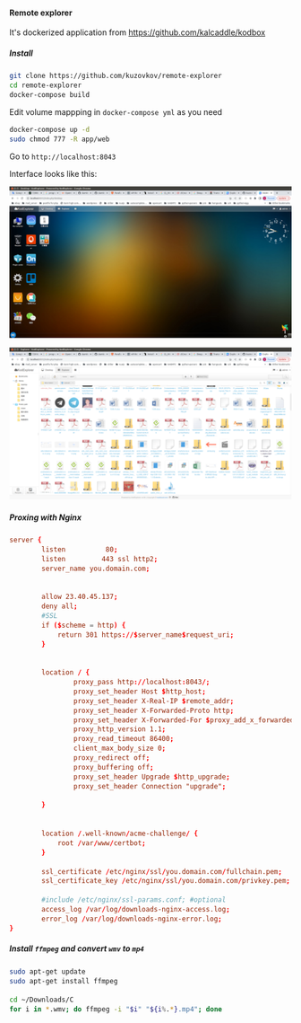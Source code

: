 #### Remote explorer
It's dockerized application from https://github.com/kalcaddle/kodbox

##### Install
```bash
git clone https://github.com/kuzovkov/remote-explorer
cd remote-explorer 
docker-compose build
```
Edit volume mappping in `docker-compose yml` as you need 
```bash
docker-compose up -d
sudo chmod 777 -R app/web
```

Go to `http://localhost:8043`

Interface looks like this:

![desktop inteface](screen1.png?raw=true)


![file explorer](screen2.png?raw=true)



##### Proxing with Nginx
```conf                                                                           /etc/nginx/sites-available/downloads                                                                                      
server {
        listen          80;
        listen         443 ssl http2;
        server_name you.domain.com;


        allow 23.40.45.137;
        deny all;
        #SSL
        if ($scheme = http) {
            return 301 https://$server_name$request_uri;
        }


        location / {
                proxy_pass http://localhost:8043/;
                proxy_set_header Host $http_host;
                proxy_set_header X-Real-IP $remote_addr;
                proxy_set_header X-Forwarded-Proto http;
                proxy_set_header X-Forwarded-For $proxy_add_x_forwarded_for;
                proxy_http_version 1.1;
                proxy_read_timeout 86400;
                client_max_body_size 0;
                proxy_redirect off;
                proxy_buffering off;
                proxy_set_header Upgrade $http_upgrade;
                proxy_set_header Connection "upgrade";

        }


        location /.well-known/acme-challenge/ {
            root /var/www/certbot;
        }

        ssl_certificate /etc/nginx/ssl/you.domain.com/fullchain.pem;
        ssl_certificate_key /etc/nginx/ssl/you.domain.com/privkey.pem;

        #include /etc/nginx/ssl-params.conf; #optional
        access_log /var/log/downloads-nginx-access.log;
        error_log /var/log/downloads-nginx-error.log;
}

```

##### Install `ffmpeg` and convert `wmv` to `mp4`
 
```bash
sudo apt-get update
sudo apt-get install ffmpeg

cd ~/Downloads/C
for i in *.wmv; do ffmpeg -i "$i" "${i%.*}.mp4"; done
```
